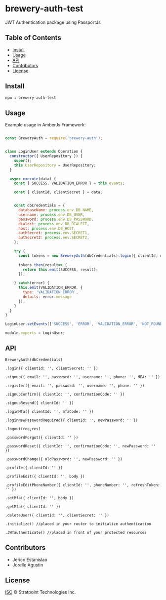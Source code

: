 # brewery-auth-test

JWT Authentication package using PassportJs 


## Table of Contents

* [Install](#install)
* [Usage](#usage)
* [API](#api)
* [Contributors](#contributors)
* [License](#license)


## Install

```sh
npm i brewery-auth-test
```

## Usage

Example usage in AmberJs Framework:

```js

const BreweryAuth = require('brewery-auth');


class LoginUser extends Operation {
  constructor({ UserRepository }) {
    super();
    this.UserRepository = UserRepository;
  }

  async execute(data) {
    const { SUCCESS, VALIDATION_ERROR } = this.events;

    const { clientId, clientSecret } = data;


    const dbCredentials = {
      databaseName: process.env.DB_NAME,
      username: process.env.DB_USER,
      password: process.env.DB_PASSWORD,
      dialect: process.env.DB_DIALECT,
      host: process.env.DB_HOST,
      authSecret: process.env.SECRET1,
      autSecret2: process.env.SECRET2,
    };

    try {
      const tokens = new BreweryAuth(dbCredentials).login({ clientId, clientSecret });
      
      tokens.then(result=> {
        return this.emit(SUCCESS, result);
      });

    } catch(error) {
      this.emit(VALIDATION_ERROR, {
        type: 'VALIDATION ERROR',
        details: error.message
      });
    }
  }
}

LoginUser.setEvents(['SUCCESS', 'ERROR', 'VALIDATION_ERROR', 'NOT_FOUND']);

module.exports = LoginUser;

```

## API

`BreweryAuth(dbCredentials)`

`.login({ clientId: '', clientSecret: '' })`

`.signup({ email: '', password: '', username: '', phone: '', MFA: '' })`

`.register({ email: '', password: '', username: '', phone: '' })`

`.signupConfirm({ clientId: '', confirmationCode: '' })`

`.signupResend({ clientId: '' })`

`.loginMfa({ clientId: '', mfaCode: '' })`

`.loginNewPasswordRequired({ clientId: '', newPassword: '' })`

`.logout(req,res)`

`.passwordForgot({ clientId: '' })`

`.passwordReset({ clientId: '', confirmationCode: '', newPassword: '' })`

`.passwordChange({ oldPassword: '', newPassword: '' })`

`.profile({ clientId: '' })`

`.profileEdit({ clientId: '', body })`

`.profileEditPhoneNumber({ clientId: '', phoneNumber: '', refreshToken: '' })`

`.setMfa({ clientId: '', body })`

`.getMfa({ clientId: '' })`

`.deleteUser({ clientId: '', clientSecret: '' })`

`.initialize() //placed in your router to initialize authentication`

`.JWTauthenticate() //placed in front of your protected resources`


## Contributors

* Jerico Estanislao
* Jorelle Agustin

## License

[ISC](LICENSE) © Stratpoint Technologies Inc.
